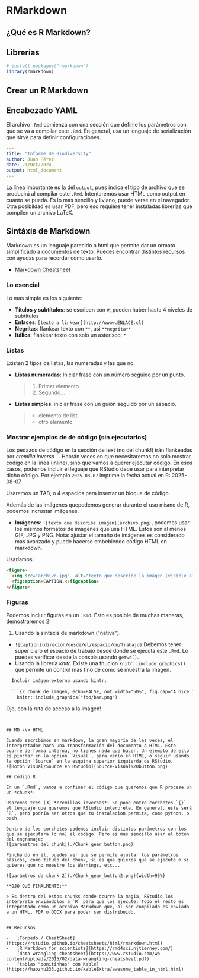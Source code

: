 # RMarkdown

## ¿Qué es R Markdown?

## Librerías


``` r
# install.packages("rmarkdown")
library(rmarkdown)
```

## Crear un R Markdown

## Encabezado YAML

El archivo `.Rmd` comienza con una sección que definie los parámetros con que se va a compilar este `.Rmd`. En general, usa un lenguaje de serialización que sirve para definir configuraciones.

``` yaml
---
title: "Informe de Biodiversity"
author: Juan Pérez
date: 21/Oct/2024
output: html_document
---
```

La línea importante es la del `output`, pues indica el tipo de archivo que se producirá al compilar este `.Rmd`. Intentaremos usar HTML como output en cuánto se pueda. Es lo mas sencillo y liviano, puede verse en el navegador. Otra posibildad es usar PDF, pero eso requiere tener instaladas librerías que compilen un archivo LaTeX.

## Sintáxis de Markdown

Markdown es un lenguaje parecido a html que permite dar un ormato simplificado a documentos de texto. Puedes encontrar distintos recursos con ayudas para recordar como usarlo.

-   [Markdown Cheatsheet](https://www.markdownguide.org/cheat-sheet/)

### Lo esencial

Lo mas simple es los siguiente:

-   **Títulos y subtítulos**: se escriben con `#`, pueden haber hasta 4 niveles de subtítulos
-   **Enlaces**: `[texto a linkear](http://wwww.ENLACE.cl)`
-   **Negritas**: flankear texto con `**`, asi `**negrita**`
-   **Itálica**: flankear texto con solo un asterisco: `*`

### Listas

Existen 2 tipos de listas, las numeradas y las que no.

-   **Listas numeradas**: Iniciar frase con un número seguido por un punto.

    > 1.  Primer elemento
    > 2.  Segundo...

-   **Listas simples**: iniciar frase con un guión seguido por un espacio.

    > -   elemento de list
    > -   otro elemento

### Mostrar ejemplos de de código (sin ejecutarlos)

Los pedazos de código en la sección de text (no del chunk!) irán flankeadas por *cremilla inversa* `` ` ``. Habrán veces en que necesitaremos no solo mostrar código en la linea (inline), sino que vamos a querer ejecutar código. En esos casos, podemos incluir el leguaje que RStudio debe usar para interpretar dicho código. Por ejemplo `` 2025-08-07 `` imprime la fecha actual en R: 2025-08-07

Usaremos un TAB, o 4 espacios para insertar un bloque de código

Además de las imágenes quepodemos generar durante el uso mismo de R, podemos incrustar imágenes.

-   **Imágenes**: `![texto que describe imagen](archivo.png)`, podemos usar los mismos formatos de imagenes que usa HTML. Estos son al menos GIF, JPG y PNG. Nota: ajustar el tamaño de imágenes es considerado mas avanzado y puede hacerse embebiendo código HTML en markdown.

Usaríamos:

``` html
<figure>       
  <img src="archivo.jpg"  alt="texto que describe la imágen (visible al pasar el mouse sobre ella)">                      
  <figcaption>CAPTION.</figcaption>
</figure>
```

### Figuras

Podemos incluir figuras en un `.Rmd`. Esto es posible de muchas maneras, demostraremos 2:

1. Usando la sintaxis de markdown ("nativa"). 
  - `![caption](direcion/desde/el/espacio/de/trabajo)`
    Debemos tener super claro el espacio de trabajo desde donde se ejecuta este `.Rmd`. Lo puedes verificar desde la consola usando `getwd()`.
  - Usando la librería *knitr*. Existe una fnucion `knitr::include_graphics()` que permite un control mas fino de como se muestra la imagen.
  
``` txt
  Incluir imágen externa usando kintr:
  
  ```{r chunk de imagen, echo=FALSE, out.width="50%", fig.cap="A nice image."}
    knitr::include_graphics("foo/bar.png")
  ```
  Ojo, con la ruta de acceso a la imágen!

```


## MD -\> HTML

Cuando escribimos en markdown, la gran mayoría de las veces, el interpretador hará una transformación del documento a HTML. Esto ocurre de forma interna, no tienes nada que hacer. Un ejemplo de ello es pinchar en la opcion `Visual`, para verlo en HTML, o seguir usando la opción `Source` en la esquina superior izquierda de RStudio. 
![Botón Visual/Source en RStudio](Source-Visual%20button.png)

## Código R

En un `.Rmd`, vamos a confinar el código que queremos que R procese un un *chunk*.

Usaremos tres (3) *cremillas inversas*. Se pone entre corchetes `{}` el lenguaje que queremos que RStudio interprete. En general, este será `R`, pero podría ser otros que tu instalacion permita, como python, o bash.

Dentro de los corchetes podemos incluir distintos parámetros con los que se ejecutara (o no) el código. Pero es mas sencillo usar el botón del engranaje: 
![parámetros del chunk](./Chunk_gear_button.png)

Pinchando en él, puedes ver que se permite ajustar los parámetros básicos, como título del chunk, si es que quieres que se ejecute o si quieres que no muestre los Warnings, etc...

![parámtros de chunk 2](./Chunk_gear_button2.png){width=95%}

**OJO QUE FINALMENTE:** 

> Es dentro del estos chunks donde ocurre la magia, RStudio los interpreta enviándolos a `R` para que los ejecute. Todo el resto es intepretado como un archivo Markdown que, al ser compilado es enviado a un HTML, PDF o DOCX para poder ser distribuido. 


## Recursos

-   [Torpedo / CheatSheet](https://rstudio.github.io/cheatsheets/html/rmarkdown.html)
-   [R Markdown for scientists](https://rmd4sci.njtierney.com/)
-   [data wrangling cheatsheet](https://www.rstudio.com/wp-content/uploads/2015/02/data-wrangling-cheatsheet.pdf)
-   [tablas "bonitinhas" con Kable](https://haozhu233.github.io/kableExtra/awesome_table_in_html.html)
